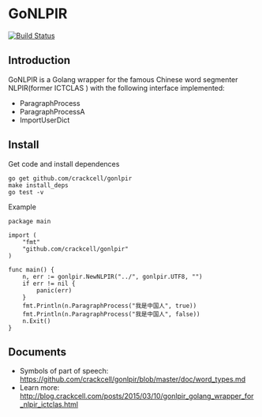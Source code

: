# GoNLPIR
[![Build Status](https://travis-ci.org/crackcell/gonlpir.svg?branch=master)](https://travis-ci.org/crackcell/gonlpir)

## Introduction

GoNLPIR is a Golang wrapper for the famous Chinese word segmenter NLPIR(former ICTCLAS ) with the following interface implemented:

- ParagraphProcess
- ParagraphProcessA
- ImportUserDict

## Install

Get code and install dependences

    go get github.com/crackcell/gonlpir
    make install_deps
    go test -v

Example

    package main
    
    import (
        "fmt"
        "github.com/crackcell/gonlpir"
    )
    
    func main() {
        n, err := gonlpir.NewNLPIR("../", gonlpir.UTF8, "")
        if err != nil {
            panic(err)
        }
        fmt.Println(n.ParagraphProcess("我是中国人", true))
        fmt.Println(n.ParagraphProcess("我是中国人", false))
        n.Exit()
    }

## Documents

- Symbols of part of speech: https://github.com/crackcell/gonlpir/blob/master/doc/word_types.md
- Learn more: http://blog.crackcell.com/posts/2015/03/10/gonlpir_golang_wrapper_for_nlpir_ictclas.html

